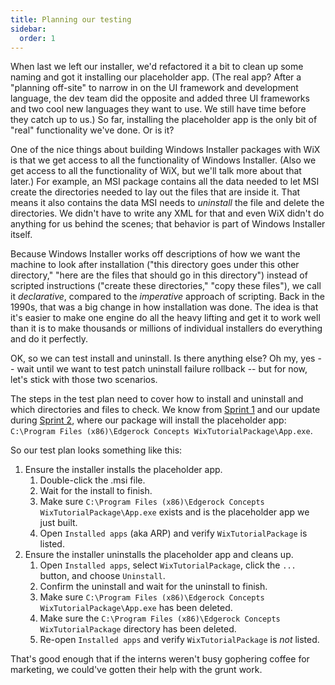 ```yaml
---
title: Planning our testing
sidebar:
  order: 1
---
```


When last we left our installer, we'd refactored it a bit to clean up some naming and got it installing our placeholder app. (The real app? After a "planning off-site" to narrow in on the UI framework and development language, the dev team did the opposite and added three UI frameworks and two cool new languages they want to use. We still have time before they catch up to us.) So far, installing the placeholder app is the only bit of "real" functionality we've done. Or is it?

One of the nice things about building Windows Installer packages with WiX is that we get access to all the functionality of Windows Installer. (Also we get access to all the functionality of WiX, but we'll talk more about that later.) For example, an MSI package contains all the data needed to let MSI create the directories needed to lay out the files that are inside it. That means it also contains the data MSI needs to _uninstall_ the file and delete the directories. We didn't have to write any XML for that and even WiX didn't do anything for us behind the scenes; that behavior is part of Windows Installer itself.

<aside class="tutorial">
Because Windows Installer works off descriptions of how we want the machine to look after installation ("this directory goes under this other directory," "here are the files that should go in this directory") instead of scripted instructions ("create these directories," "copy these files"), we call it <i>declarative</i>, compared to the <i>imperative</i> approach of scripting. Back in the 1990s, that was a big change in how installation was done. The idea is that it's easier to make one engine do all the heavy lifting and get it to work well than it is to make thousands or millions of individual installers do everything and do it perfectly.
</aside>

OK, so we can test install and uninstall. Is there anything else? Oh my, yes -- wait until we want to test patch uninstall failure rollback -- but for now, let's stick with those two scenarios.

The steps in the test plan need to cover how to install and uninstall and which directories and files to check. We know from [Sprint 1](/docs/wix/tutorial/sprint1/spike-explore-folders/) and our update during [Sprint 2](/docs/wix/tutorial/sprint2/fix-our-company-name/), where our package will install the placeholder app: `C:\Program Files (x86)\Edgerock Concepts WixTutorialPackage\App.exe`.

So our test plan looks something like this:

1. Ensure the installer installs the placeholder app.
    1. Double-click the .msi file.
    1. Wait for the install to finish.
    1. Make sure `C:\Program Files (x86)\Edgerock Concepts WixTutorialPackage\App.exe` exists and is the placeholder app we just built.
    1. Open `Installed apps` (aka ARP) and verify `WixTutorialPackage` is listed.
1. Ensure the installer uninstalls the placeholder app and cleans up.
    1. Open `Installed apps`, select `WixTutorialPackage`, click the `...` button, and choose `Uninstall`.
    1. Confirm the uninstall and wait for the uninstall to finish.
    1. Make sure `C:\Program Files (x86)\Edgerock Concepts WixTutorialPackage\App.exe` has been deleted.
    1. Make sure the `C:\Program Files (x86)\Edgerock Concepts WixTutorialPackage` directory has been deleted.
    1. Re-open `Installed apps` and verify `WixTutorialPackage` is _not_ listed.

That's good enough that if the interns weren't busy gophering coffee for marketing, we could've gotten their help with the grunt work.
